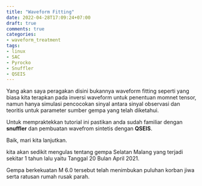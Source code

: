 ```yaml
---
title: "Waveform Fitting"
date: 2022-04-28T17:09:24+07:00
draft: true
comments: true
categories:
- waveform_treatment
tags:
- linux
- SAC
- Pyrocko
- Snuffler
- QSEIS
---
```


Yang akan saya peragakan disini bukannya waveform fitting seperti yang biasa kita terapkan pada inversi waveform untuk penentuan momnet tensor, namun hanya simulasi pencocokan sinyal antara sinyal observasi dan teoritis untuk parameter sumber gempa yang telah diketahui.

Untuk mempraktekkan tutorial ini pastikan anda sudah familiar dengan **snuffler** dan pembuatan wavefrom sintetis dengan **QSEIS**.

Baik, mari kita lanjutkan.

kita akan sedikit mengulas tentang gempa Selatan Malang yang terjadi sekitar 1 tahun lalu yaitu Tanggal 20 Bulan April 2021.

Gempa berkekuatan M 6.0 tersebut telah menimbukan puluhan korban jiwa serta ratusan rumah rusak parah.



 